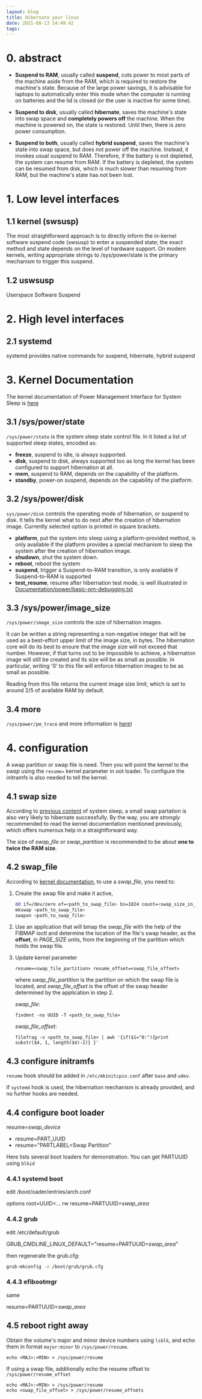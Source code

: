 ```yaml
---
layout: blog
title: Hibernate your linux
date: 2021-08-13 14:49:42
tags:
---
```


# 0. abstract

- **Suspend to RAM**, usually called **suspend**, cuts power to most parts of the machine aside from the RAM, which is required to restore the machine's state. Because of the large power savings, it is advisable for laptops to automatically enter this mode when the computer is running on batteries and the lid is closed (or the user is inactive for some time).

- **Suspend to disk**, usually called **hibernate**, saves the machine's state into swap space and **completely powers off** the machine. When the machine is powered on, the state is restored. Until then, there is zero power consumption.

- **Suspend to both**, usually called **hybrid suspend**, saves the machine's state into swap space, but does not power off the machine. Instead, it invokes usual suspend to RAM. Therefore, if the battery is not depleted, the system can resume from RAM. If the battery is depleted, the system can be resumed from disk, which is much slower than resuming from RAM, but the machine's state has not been lost.


# 1. Low level interfaces

## 1.1 kernel (swsusp)

The most straightforward approach is to directly inform the in-kernel software suspend code (swsusp) to enter a suspended state; the exact method and state depends on the level of hardware support. On modern kernels, writing appropriate strings to /sys/power/state is the primary mechanism to trigger this suspend.

## 1.2 uswsusp

Userspace Software Suspend


# 2. High level interfaces

## 2.1 systemd

systemd provides native commands  for suspend, hibernate, hybrid suspend

# 3. Kernel Documentation

The kernel documentation of Power Management Interface for System Sleep is [here](https://www.kernel.org/doc/Documentation/power/interface.txt)

## 3.1 /sys/power/state

`/sys/power/state` is the system sleep state control file. In it listed a list of supported sleep states, encoded as:

- **freeze**, suspend to idle, is always supported.
- **disk**, suspend to disk, always supported too as long the kernel has been configured to support hibernation at all.
- **mem**, suspend to RAM, depends on the capability of the platform.
- **standby**, power-on suspend, depends on the capability of the platform.

## 3.2 /sys/power/disk

`sys/power/disk`  controls the operating mode of hibernation, or suspend to disk. It tells the kernel what to do next after the creation of hibernation image.  Currently selected option is printed in square brackets.

- **platform**, put the system into sleep using a platform-provided method, is only available if the platform provides a special mechanism to sleep the system after the creation of hibernation image.
- **shudown**, shut the system down.
- **reboot**, reboot the system
- **suspend**, trigger a Suspend-to-RAM transition, is only available if Suspend-to-RAM is supported
- **test_resume**, resume after hibernation test mode, is well illustrated in [Documentation/power/basic-pm-debugging.txt](https://www.kernel.org/doc/Documentation/power/basic-pm-debugging.txt)

## 3.3 /sys/power/image_size

`/sys/power/image_size` controls the size of hibernation images.

It can be written a string representing a non-negative integer that will be used as a best-effort upper limit of the image size, in bytes.  The hibernation
core will do its best to ensure that the image size will not exceed that number. However, if that turns out to be impossible to achieve, a hibernation image will still be created and its size will be as small as possible.  In particular, writing '0' to this file will enforce hibernation images to be as small as possible.

Reading from this file returns the current image size limit, which is set to around 2/5 of available RAM by default.

## 3.4 more

`/sys/power/pm_trace` and more information is [here](https://www.kernel.org/doc/Documentation/power/))

# 4. configuration

A swap partition or swap file is need. Then you will point the kernel to the *swap* using the `resume=` kernel parameter in oot loader. To configure the initramfs is also needed to tell the kernel.

## 4.1 swap size

According to [previous content](#kernel-documentation) of system sleep, a small swap partation is also very likely to hibernate successfully. By the way, you are *strongly* recommended to read the kernel documentation mentioned previously, which offers numerous help in a straightforward way.

The size of *swap_file* or *swap_partition* is recommended to be about **one to twice the RAM size**.

## 4.2 swap_file

According to [kernel documentation](https://www.kernel.org/doc/Documentation/power/swsusp-and-swap-files.txt), to use a *swap_file*, you need to:

1. Create the swap file and make it active,

   ```bash
   dd if=/dev/zero of=<path_to_swap_file> bs=1024 count=<swap_size_in_k>
   mkswap <path_to_swap_file>
   swapon <path_to_swap_file>
   ```

2. Use an application that will bmap the *swap_file* with the help of the FIBMAP ioctl and determine the location of the file's swap header, as the **offset**, in *PAGE_SIZE* units, from the beginning of the partition which holds the swap file.

3. Update kernel parameter

   ```
   resume=<swap_file_partition> resume_offset=<swap_file_offset>
   ```

   where *swap_file_partition* is the partition on which the swap file is located, and *swap_file_offset* is the offset of the swap header determined by the application in step 2.

   *swap_file*:  

   ```shell
   findmnt -no UUID -T <path_to_swap_file>
   ```

   *swap_file_offset*:

   ```shell
   filefrag -v <path_to_swap_file> | awk '{if($1="0:"){print substr($4, 1, length($4)-2)} }'
   ```

## 4.3 configure initramfs

`resume` hook should be added in `/etc/mkinitcpio.conf` after `base` and `udev`.

If `systemd` hook is used, the hibernation mechanism is already provided, and no further hooks are needed.

## 4.4 configure boot loader

resume=*swap_device*

- resume=PART_UUID
- resume="PARTLABEL=Swap Partition"

Here lists several boot loaders for demonstration. You can get PARTUUID using `blkid`

### 4.4.1 systemd boot

edit /boot/oader/entries/arch.conf

options root=UUID=... rw resume=PARTUUID=*swap_area*

### 4.4.2 grub

edit /etc/default/grub

GRUB_CMDLINE_LINUX_DEFAULT="resume=PARTUUID=*swap_area*"

then regenerate the grub.cfg:

```bash
grub-mkconfig -o /boot/grub/grub.cfg
```

### 4.4.3 efibootmgr

same

resume=PARTUUID=*swap_area*

## 4.5 reboot right away

Obtain the volume's major and minor device numbers using `lsblk`, and echo them in format `major:minor` to `/sys/power/resume`.

```shell
echo <MAJ>:<MIN> > /sys/power/resume
```

If using a swap file, additionally echo the resume offset to `/sys/power/resume_offset`

```shell
echo <MAJ>:<MIN> > /sys/power/resume
echo <swap_file_offset> > /sys/power/resume_offsets
```
